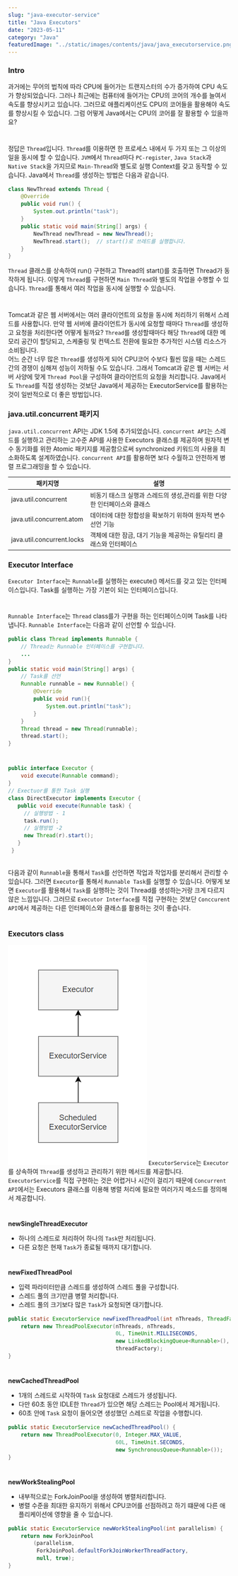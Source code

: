 ```yaml
---
slug: "java-executor-service"
title: "Java Executors"
date: "2023-05-11"
category: "Java"
featuredImage: "../static/images/contents/java/java_executorservice.png"
---
```


### Intro

과거에는 무어의 법칙에 따라 CPU에 들어가는 트랜지스터의 수가 증가하여 CPU 속도가 향상되었습니다. 그러나 최근에는 컴퓨터에 들어가는 CPU의 코어의 개수를 늘여서 속도를 향상시키고 있습니다. 그러므로
애플리케이션도 CPU의 코어들을 활용해야 속도를 향상시킬 수 있습니다. 그럼 어떻게 Java에서는 CPU의 코어를 잘 활용할 수 있을까요?

#  

정답은 `Thread`입니다. `Thread`를 이용하면 한 프로세스 내에서 두 가지 또는 그 이상의 일을 동시에 할 수 있습니다.
`JVM`에서 `Thread`마다 `PC-register`, `Java Stack`과 `Native Stack`을 가지므로 `Main-Thread`와 별도로 실행 Context를 갖고 동작할 수 있습니다.
Java에서 `Thread`를 생성하는 방법은 다음과 같습니다.

```java
class NewThread extends Thread {
    @Override
	public void run() {
		System.out.println("task");
	}
	public static void main(String[] args) {
        NewThread newThread = new NewThread();
        NewThread.start();  // start()로 쓰레드를 실행합니다.
    }
}
```

`Thread` 클래스를 상속하여 run() 구현하고 Thread의 start()를 호출하면 Thread가 동작하게 됩니다. 이렇게 `Thread`를 구현하면 `Main Thread`와 별도의 작업을 수행할 수
있습니다.
`Thread`를 통해서 여러 작업을 동시에 실행할 수 있습니다.

#  

Tomcat과 같은 웹 서버에서는 여러 클라이언트의 요청을 동시에 처리하기 위해서 스레드를 사용합니다. 만약 웹 서버에 클라이언트가 동시에 요청할 때마다 `Thread`를 생성하고 요청을 처리한다면 어떻게 될까요?
`Thread`를 생성할때마다 해당 `Thread`에 대한 메모리 공간이 할당되고, 스케줄링 및 컨텍스트 전환에 필요한 추가적인 시스템 리소스가 소비됩니다.   
어느 순간 너무 많은 `Thread`를 생성하게 되어 CPU코어 수보다 훨씬 많을 때는 스레드 간의 경쟁이 심해져 성능이 저하될 수도 있습니다. 그래서 Tomcat과 같은 웹 서버는 서버 사양에
맞게 `Thread Pool`을 구성하여 클라이언트의 요청을 처리합니다. Java에서도 `Thread`를 직접 생성하는 것보단 Java에서 제공하는 ExecutorService를 활용하는 것이 일반적으로 더 좋은
방법입니다.

### java.util.concurrent 패키지

`java.util.concurrent` API는 JDK 1.5에 추가되었습니다.
`concurrent API`는 스레드를 실행하고 관리하는 고수준 API를 사용한 Executors 클래스를 제공하며 원자적 변수 동기화를 위한 Atomic 패키지를 제공함으로써 synchronized 키워드의
사용을 최소화하도록 설계하였습니다.
`concurrent API`를 활용하면 보다 수월하고 안전하게 병렬 프로그래밍을 할 수 있습니다.

<div class="tableWrapper">

| 패키지명                       | 설명                                        | 
|----------------------------|-------------------------------------------|
| java.util.concurrent       | 비동기 태스크 실행과 스레드의 생성,관리를 위한 다양한 인터페이스와 클래스 |
| java.util.concurrent.atom  | 데이터에 대한 정합성을 확보하기 위하여 원자적 변수 선언 기능    |
| java.util.concurrent.locks | 객체에 대한 잠금, 대기 기능을 제공하는 유틸리티 클래스와 인터페이스    |

</div>

### Executor Interface
`Executor Interface`는 `Runnable`를 실행하는 execute() 메서드를 갖고 있는 인터페이스입니다.
Task를 실행하는 가장 기본이 되는 인터페이스입니다.
# 
`Runnable Interface`는 `Thread` class를가 구현을 하는 인터페이스이며 Task를 나타냅니다.
`Runnable Interface`는 다음과 같이 선언할 수 있습니다.
```java
public class Thread implements Runnable { 
    // Thread는 Runnable 인터페이스를 구현합니다.
    ...
}
public static void main(String[] args) {
    // Task를 선언
    Runnable runnable = new Runnable() {
        @Override
        public void run(){
            System.out.println("task");
        }
    }
    Thread thread = new Thread(runnable);
    thread.start();
}
```
# 
```java
public interface Executor {
    void execute(Runnable command);
}
// Exectuor를 통한 Task 실행
class DirectExecutor implements Executor {
   public void execute(Runnable task) {
     // 실행방법 - 1
     task.run();
     // 실행방법 -2 
     new Thread(r).start();
   }
 }
    
```
다음과 같이 `Runnable`을 통해서 `Task`를 선언하면 작업과 작업자를 분리해서 관리할 수 있습니다.
그러면 `Executor`를 통해서 `Runnable Task`를 실행할 수 있습니다. 어떻게 보면 `Executor`를 활용해서 `Task`를 실행하는 것이 Thread를 생성하는거랑 크게 다르지 않은 느낌입니다. 
그러므로 `Executor Interface`를 직접 구현하는 것보단 `Conccurent API`에서 제공하는 다른 인터페이스와
클래스를 활용하는 것이 좋습니다.
# 

### Executors class
![java_executor.png](../static/images/contents/java/java_executor.png)
`ExecutorService`는 `Executor`를 상속하여 `Thread`를 생성하고 관리하기 위한 메서드를 제공합니다.
`ExecutorService`를 직접 구현하는 것은 어렵거나 시간이 걸리기 때문에 
`Concurrent API`에서는 Executors 클래스를 이용해 병렬 처리에 필요한 여러가지 메소드를 정의해서 제공합니다.
# 
**newSingleThreadExecutor**
- 하나의 스레드로 처리하어 하나의 `Task`만 처리됩니다.
- 다른 요청은 현재 `Task`가 종료될 때까지 대기합니다.
# 
**newFixedThreadPool**
- 입력 파라미터만큼 스레드를 생성하여 스레드 풀을 구성합니다. 
- 스레드 풀의 크기만큼 병렬 처리합니다.
- 스레드 풀의 크기보다 많은 `Task`가 요청되면 대기합니다.
```java
public static ExecutorService newFixedThreadPool(int nThreads, ThreadFactory threadFactory) {
    return new ThreadPoolExecutor(nThreads, nThreads,
                                  0L, TimeUnit.MILLISECONDS,
                                  new LinkedBlockingQueue<Runnable>(),
                                  threadFactory);
}
```
#
**newCachedThreadPool**
- 1개의 스레드로 시작하여 `Task` 요청대로 스레드가 생성됩니다.
- 다만 60초 동안 IDLE한 `Thread`가 있으면 해당 스레드는 Pool에서 제거됩니다.
- 60초 안에 `Task` 요청이 들어오면 생성했던 스레드로 작업을 수행합니다.
```java
public static ExecutorService newCachedThreadPool() {
    return new ThreadPoolExecutor(0, Integer.MAX_VALUE,
                                  60L, TimeUnit.SECONDS,
                                  new SynchronousQueue<Runnable>());
} 
```
# 
**newWorkStealingPool**
- 내부적으로는 ForkJoinPool을 생성하여 병렬처리합니다.
- 병렬 수준을 최대한 유지하기 위해서 CPU코어를 선점하려고 하기 떄문에 다른 애플리케이션에 영향을 줄 수 있습니다. 
```java
public static ExecutorService newWorkStealingPool(int parallelism) {
    return new ForkJoinPool
        (parallelism,
         ForkJoinPool.defaultForkJoinWorkerThreadFactory,
         null, true);
}
```
